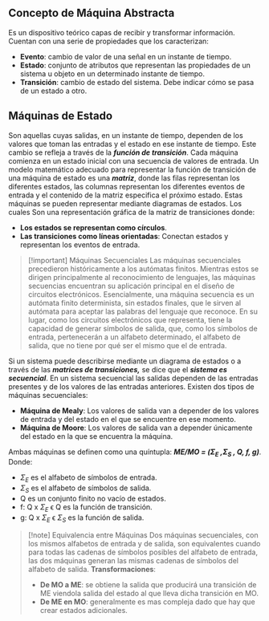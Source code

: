 
## Concepto de Máquina Abstracta

Es un dispositivo teórico capas de recibir y transformar información. Cuentan con una serie de propiedades que los caracterizan:

- **Evento**: cambio de valor de una señal en un instante de tiempo.
- **Estado**: conjunto de atributos que representan las propiedades de un sistema u objeto en un determinado instante de tiempo.
- **Transición**: cambio de estado del sistema. Debe indicar cómo se pasa de un estado a otro.

## Máquinas de Estado

Son aquellas cuyas salidas, en un instante de tiempo, dependen de los valores que toman las entradas y el estado en ese instante de tiempo. Este cambio se refleja a través de la ***función de transición***. Cada máquina comienza en un estado inicial con una secuencia de valores de entrada.
Un modelo matemático adecuado para representar la función de transición de una máquina de estado es una ***matriz***, donde las filas representan los diferentes estados, las columnas representan los diferentes eventos de entrada y el contenido de la matriz especifica el próximo estado.
Estas máquinas se pueden representar mediante diagramas de estados. Los cuales Son una representación gráfica de la matriz de transiciones donde:

- **Los estados se representan como círculos**.
- **Las transiciones como líneas orientadas**: Conectan estados y representan los eventos de entrada.

>[!important] Máquinas Secuenciales
>Las máquinas secuenciales precedieron históricamente a los autómatas finitos. Mientras estos se dirigen principalmente al reconocimiento de lenguajes, las máquinas secuencias encuentran su aplicación principal en el diseño de circuitos electrónicos. Esencialmente, una máquina secuencia es un autómata finito determinista, sin estados finales, que le sirven al autómata para aceptar las palabras del lenguaje que reconoce. En su lugar, como los circuitos electrónicos que representa, tiene la capacidad de generar símbolos de salida, que, como los símbolos de entrada, pertenecerán a un alfabeto determinado, el alfabeto de salida, que no tiene por qué ser el mismo que el de entrada.

Si un sistema puede describirse mediante un diagrama de estados o a través de las ***matrices de transiciones,*** se dice que el ***sistema es secuencial***. En un sistema secuencial las salidas dependen de las entradas presentes y de los valores de las entradas anteriores. Existen dos tipos de máquinas secuenciales:

- **Máquina de Mealy**: Los valores de salida van a depender de los valores de entrada y del estado en el que se encuentre en ese momento.
- **Máquina de Moore**: Los valores de salida van a depender únicamente del estado en la que se encuentra la máquina.

Ambas máquinas se definen como una quíntupla: ***ME/MO = ($Σ_E$ ,$Σ_S$ , Q, f, g)***. Donde:

- $Σ_E$ es el alfabeto de símbolos de entrada.
- $Σ_S$ es el alfabeto de símbolos de salida.
- Q es un conjunto finito no vacío de estados.
- f: Q x $Σ_E$ ϵ Q es la función de transición.
- g: Q x $Σ_E$ ϵ $Σ_S$ es la función de salida.

>[!note] Equivalencia entre Máquinas
>Dos máquinas secuenciales, con los mismos alfabetos de entrada y de salida, son equivalentes cuando para todas las cadenas de símbolos posibles del alfabeto de entrada, las dos máquinas generan las mismas cadenas de símbolos del alfabeto de salida.
>**Transformaciones**:
>- **De MO a ME**: se obtiene la salida que producirá una transición de ME viendola salida del estado al que lleva dicha transición en MO.
>- **De ME en MO**: generalmente es mas compleja dado que hay que crear estados adicionales.

